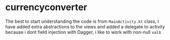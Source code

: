# currencyconverter
The best to start understanding the code is from `MainActivity.kt` class,
I have added extra abstractions to the views and added a delegate to activity because 
i dont field injection with Dagger, i like to work with non-null `val`s
